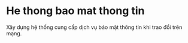 # He thong bao mat thong tin
Xây dựng hệ thống cung cấp dịch vụ bảo mật thông tin khi trao đổi trên mạng. 
